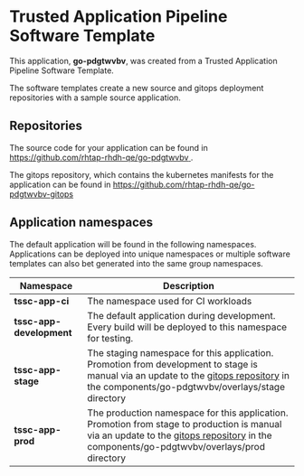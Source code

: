 # Trusted Application Pipeline Software Template

This application, **go-pdgtwvbv**, was created from a Trusted Application Pipeline Software Template.

The software templates create a new source and gitops deployment repositories with a sample source application. 

## Repositories

The source code for your application can be found in [https://github.com/rhtap-rhdh-qe/go-pdgtwvbv ](https://github.com/rhtap-rhdh-qe/go-pdgtwvbv ).
 
The gitops repository, which contains the kubernetes manifests for the application can be found in 
[https://github.com/rhtap-rhdh-qe/go-pdgtwvbv-gitops ](https://github.com/rhtap-rhdh-qe/go-pdgtwvbv-gitops ) 

## Application namespaces 

The default application will be found in the following namespaces. Applications can be deployed into unique namespaces or multiple software templates can also bet generated into the same group namespaces.  

|  Namespace   |  Description   |  
| -------- | -------- |
| **tssc-app-ci** | The namespace used for CI workloads |
| **tssc-app-development** | The default application during development. Every build will be deployed to this namespace for testing. |
| **tssc-app-stage** | The staging namespace for this application. Promotion from development to stage is manual via an update to the [gitops repository](https://github.com/rhtap-rhdh-qe/go-pdgtwvbv-gitops ) in the components/go-pdgtwvbv/overlays/stage directory |
| **tssc-app-prod** | The production namespace for this application. Promotion from stage to production is manual via an update to the [gitops repository](https://github.com/rhtap-rhdh-qe/go-pdgtwvbv-gitops ) in the components/go-pdgtwvbv/overlays/prod directory |